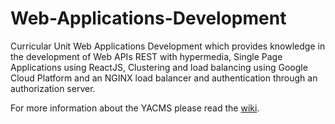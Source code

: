 # Web-Applications-Development
Curricular Unit Web Applications Development which provides knowledge in the development of Web APIs REST with hypermedia, Single Page Applications using ReactJS, Clustering and load balancing using Google Cloud Platform and an NGINX load balancer and authentication through an authorization server.

For more information about the YACMS please read the [wiki]().
